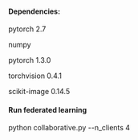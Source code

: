 #### Dependencies:

pytorch 2.7

numpy

pytorch 1.3.0

torchvision 0.4.1

scikit-image 0.14.5

#### Run federated learning

python collaborative.py --n_clients 4
